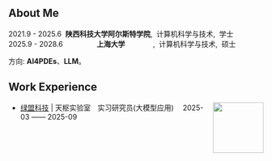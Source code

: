 ## About Me
2021.9 - 2025.6 &nbsp;**陕西科技大学阿尔斯特学院**, &nbsp;计算机科学与技术, &nbsp;学士 </br>
2025.9 - 2028.6 &nbsp;&nbsp;&nbsp;&nbsp;&nbsp;&nbsp;&nbsp;&nbsp;&nbsp;&nbsp;&nbsp;&nbsp;&nbsp;&nbsp;&nbsp;&nbsp;**上海大学**&nbsp;&nbsp;&nbsp;&nbsp;&nbsp;&nbsp;&nbsp;&nbsp;&nbsp;&nbsp;&nbsp;&nbsp;&nbsp;&nbsp;, &nbsp;计算机科学与技术, &nbsp;硕士 </br>

方向: **AI4PDEs**、**LLM**。


## Work Experience
<img align="right" width="100" src="https://nsfocusglobal.com/wp-content/themes/nsfocus/assets/images/logo-ns.png" />

- [绿盟科技](https://www.nsfocus.com.cn/index.html) | 天枢实验室&emsp;实习研究员(大模型应用)&emsp;  2025-03 —— 2025-09
